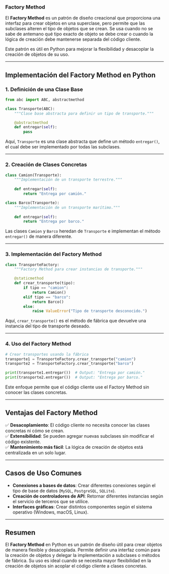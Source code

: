 
### Factory Method

El **Factory Method** es un patrón de diseño creacional que proporciona una interfaz para crear objetos en una superclase, pero permite que las subclases alteren el tipo de objetos que se crean. Se usa cuando no se sabe de antemano qué tipo exacto de objeto se debe crear o cuando la lógica de creación debe mantenerse separada del código cliente.

Este patrón es útil en Python para mejorar la flexibilidad y desacoplar la creación de objetos de su uso.

---

## Implementación del Factory Method en Python

### 1. Definición de una Clase Base

```python
from abc import ABC, abstractmethod

class Transporte(ABC):
    """Clase base abstracta para definir un tipo de transporte."""

    @abstractmethod
    def entregar(self):
        pass
```

Aquí, `Transporte` es una clase abstracta que define un método `entregar()`, el cual debe ser implementado por todas las subclases.

---

### 2. Creación de Clases Concretas

```python
class Camion(Transporte):
    """Implementación de un transporte terrestre."""
    
    def entregar(self):
        return "Entrega por camión."

class Barco(Transporte):
    """Implementación de un transporte marítimo."""
    
    def entregar(self):
        return "Entrega por barco."
```

Las clases `Camion` y `Barco` heredan de `Transporte` e implementan el método `entregar()` de manera diferente.

---

### 3. Implementación del Factory Method

```python
class TransporteFactory:
    """Factory Method para crear instancias de transporte."""

    @staticmethod
    def crear_transporte(tipo):
        if tipo == "camion":
            return Camion()
        elif tipo == "barco":
            return Barco()
        else:
            raise ValueError("Tipo de transporte desconocido.")
```

Aquí, `crear_transporte()` es el método de fábrica que devuelve una instancia del tipo de transporte deseado.

---

### 4. Uso del Factory Method

```python
# Crear transportes usando la fábrica
transporte1 = TransporteFactory.crear_transporte("camion")
transporte2 = TransporteFactory.crear_transporte("barco")

print(transporte1.entregar())  # Output: "Entrega por camión."
print(transporte2.entregar())  # Output: "Entrega por barco."
```

Este enfoque permite que el código cliente use el Factory Method sin conocer las clases concretas.

---

## Ventajas del Factory Method

✅ **Desacoplamiento**: El código cliente no necesita conocer las clases concretas ni cómo se crean.  
✅ **Extensibilidad**: Se pueden agregar nuevas subclases sin modificar el código existente.  
✅ **Mantenimiento más fácil**: La lógica de creación de objetos está centralizada en un solo lugar.  

---

## Casos de Uso Comunes

- **Conexiones a bases de datos**: Crear diferentes conexiones según el tipo de base de datos (`MySQL`, `PostgreSQL`, `SQLite`).
- **Creación de controladores de API**: Retornar diferentes instancias según el servicio de terceros que se utilice.
- **Interfaces gráficas**: Crear distintos componentes según el sistema operativo (Windows, macOS, Linux).

---

## Resumen

El **Factory Method** en Python es un patrón de diseño útil para crear objetos de manera flexible y desacoplada. Permite definir una interfaz común para la creación de objetos y delegar la implementación a subclases o métodos de fábrica. Su uso es ideal cuando se necesita mayor flexibilidad en la creación de objetos sin acoplar el código cliente a clases concretas.
